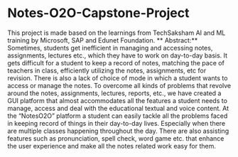# Notes-O2O-Capstone-Project

This project is made based on the learnings from TechSaksham AI and ML training by Microsoft, SAP and Edunet Foundation.
**
Abstract:**
Sometimes, students get inefficient in managing and accessing notes, assignments, lectures etc., which they have to work on day-to-day basis. It gets difficult for a student to keep a record of notes, matching the pace of teachers in class, efficiently utilizing the notes, assignments, etc for revision. There is also a lack of choice of mode in which a student wants to access or manage the notes.
To overcome all kinds of problems that revolve around the notes, assignments, lectures, reports, etc., we have created a GUI platform that almost accommodates all the features a student needs to manage, access and deal with the educational textual and voice content. 
At the “NotesO2O” platform a student can easily tackle all the problems faced in keeping record of things in their day-to-day lives. Especially when there are multiple classes happening throughout the day. There are also assisting features such as pronunciation, spell check, word game etc. that enhance the user experience and make all the notes related work easy for them. 

